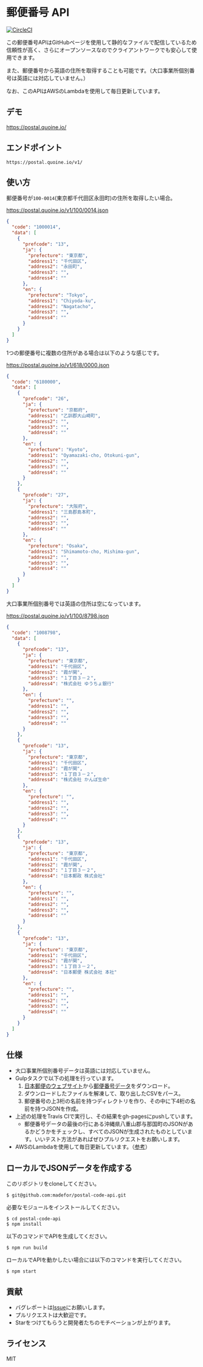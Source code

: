 # 郵便番号 API

[![CircleCI](https://circleci.com/gh/QuoineFinancial/postal-code-api/tree/master.svg?style=svg)](https://circleci.com/gh/QuoineFinancial/postal-code-api/tree/master)

この郵便番号APIはGitHubページを使用して静的なファイルで配信しているため信頼性が高く、さらにオープンソースなのでクライアントワークでも安心して使用できます。

また、郵便番号から英語の住所を取得することも可能です。（大口事業所個別番号は英語には対応していません。）

なお、このAPIはAWSのLambdaを使用して毎日更新しています。

## デモ
https://postal.quoine.io/

## エンドポイント

```
https://postal.quoine.io/v1/
```

## 使い方

郵便番号が`100-0014`(東京都千代田区永田町)の住所を取得したい場合。

https://postal.quoine.io/v1/100/0014.json

```json
{
  "code": "1000014",
  "data": [
    {
      "prefcode": "13",
      "ja": {
        "prefecture": "東京都",
        "address1": "千代田区",
        "address2": "永田町",
        "address3": "",
        "address4": ""
      },
      "en": {
        "prefecture": "Tokyo",
        "address1": "Chiyoda-ku",
        "address2": "Nagatacho",
        "address3": "",
        "address4": ""
      }
    }
  ]
}
```

1つの郵便番号に複数の住所がある場合は以下のような感じです。

https://postal.quoine.io/v1/618/0000.json

```json
{
  "code": "6180000",
  "data": [
    {
      "prefcode": "26",
      "ja": {
        "prefecture": "京都府",
        "address1": "乙訓郡大山崎町",
        "address2": "",
        "address3": "",
        "address4": ""
      },
      "en": {
        "prefecture": "Kyoto",
        "address1": "Oyamazaki-cho, Otokuni-gun",
        "address2": "",
        "address3": "",
        "address4": ""
      }
    },
    {
      "prefcode": "27",
      "ja": {
        "prefecture": "大阪府",
        "address1": "三島郡島本町",
        "address2": "",
        "address3": "",
        "address4": ""
      },
      "en": {
        "prefecture": "Osaka",
        "address1": "Shimamoto-cho, Mishima-gun",
        "address2": "",
        "address3": "",
        "address4": ""
      }
    }
  ]
}
```

大口事業所個別番号では英語の住所は空になっています。

https://postal.quoine.io/v1/100/8798.json

```json
{
  "code": "1008798",
  "data": [
    {
      "prefcode": "13",
      "ja": {
        "prefecture": "東京都",
        "address1": "千代田区",
        "address2": "霞が関",
        "address3": "１丁目３－２",
        "address4": "株式会社 ゆうちょ銀行"
      },
      "en": {
        "prefecture": "",
        "address1": "",
        "address2": "",
        "address3": "",
        "address4": ""
      }
    },
    {
      "prefcode": "13",
      "ja": {
        "prefecture": "東京都",
        "address1": "千代田区",
        "address2": "霞が関",
        "address3": "１丁目３－２",
        "address4": "株式会社 かんぽ生命"
      },
      "en": {
        "prefecture": "",
        "address1": "",
        "address2": "",
        "address3": "",
        "address4": ""
      }
    },
    {
      "prefcode": "13",
      "ja": {
        "prefecture": "東京都",
        "address1": "千代田区",
        "address2": "霞が関",
        "address3": "１丁目３－２",
        "address4": "日本郵政 株式会社"
      },
      "en": {
        "prefecture": "",
        "address1": "",
        "address2": "",
        "address3": "",
        "address4": ""
      }
    },
    {
      "prefcode": "13",
      "ja": {
        "prefecture": "東京都",
        "address1": "千代田区",
        "address2": "霞が関",
        "address3": "１丁目３－２",
        "address4": "日本郵便 株式会社 本社"
      },
      "en": {
        "prefecture": "",
        "address1": "",
        "address2": "",
        "address3": "",
        "address4": ""
      }
    }
  ]
}
```

## 仕様

* 大口事業所個別番号データは英語には対応していません。
* Gulpタスクで以下の処理を行っています。
  1. [日本郵便のウェブサイト](http://www.post.japanpost.jp/zipcode/)から[郵便番号データ](http://www.post.japanpost.jp/zipcode/dl/roman-zip.html)をダウンロード。
  2. ダウンロードしたファイルを解凍して、取り出したCSVをパース。
  3. 郵便番号の上3桁の名前を持つディレクトリを作り、その中に下4桁の名前を持つJSONを作成。
* 上述の処理をTravis CIで実行し、その結果をgh-pagesにpushしています。
  * 郵便番号データの最後の行にある沖縄県八重山郡与那国町のJSONがあるかどうかをチェックし、すべてのJSONが生成されたものとしています。いいテスト方法があればぜひプルリクエストをお願いします。
* AWSのLambdaを使用して毎日更新しています。（[参考](https://github.com/miya0001/travis-builder-for-lambda)）

## ローカルでJSONデータを作成する

このリポジトリをcloneしてください。

```
$ git@github.com:madefor/postal-code-api.git
```

必要なモジュールをインストールしてください。

```
$ cd postal-code-api
$ npm install
```

以下のコマンドでAPIを生成してください。

```
$ npm run build
```

ローカルでAPIを動かしたい場合には以下のコマンドを実行してください。

```
$ npm start
```

## 貢献

* バグレポートは[Issue](https://github.com/madefor/postal-code-api/issues)にお願いします。
* プルリクエストは大歓迎です。
* Starをつけてもらうと開発者たちのモチベーションが上がります。

## ライセンス

MIT
